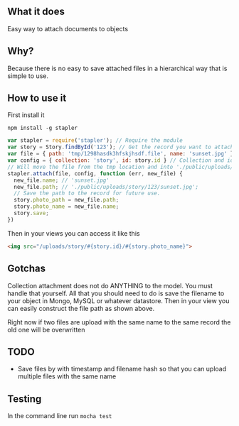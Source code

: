 ## What it does

Easy way to attach documents to objects

## Why?

Because there is no easy to save attached files in a hierarchical way that is simple to use.

## How to use it

First install it

`npm install -g stapler`

```javascript
var stapler = require('stapler'); // Require the module
var story = Story.findById('123'); // Get the record you want to attach the file to
var file = { path: 'tmp/1298hasdk3hfskjhsdf.file', name: 'sunset.jpg' }; // Normally will be from req.files
var config = { collection: 'story', id: story.id } // Collection and id are required
// Will move the file from the tmp location and into './public/uploads/#{collection_name}/#{id}/#{filename}'
stapler.attach(file, config, function (err, new_file) {
  new_file.name; // 'sunset.jpg'
  new_file.path; // './public/uploads/story/123/sunset.jpg';
  // Save the path to the record for future use.
  story.photo_path = new_file.path;
  story.photo_name = new_file.name;
  story.save;
})
```

Then in your views you can access it like this

```html
<img src="/uploads/story/#{story.id}/#{story.photo_name}">
```

## Gotchas

Collection attachment does not do ANYTHING to the model. You must handle that yourself. All that you should need to do is save the filename to your object in Mongo, MySQL or whatever datastore. Then in your view you can easily construct the file path as shown above.

Right now if two files are upload with the same name to the same record the old one will be overwritten

## TODO

* Save files by with timestamp and filename hash so that you can upload multiple files with the same name

## Testing

In the command line run `mocha test`

